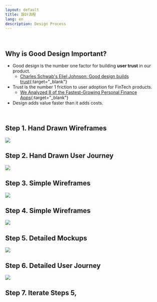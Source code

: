 ```yaml
---
layout: default
title: 設計流程
lang: en
description: Design Process
---
```




<br>

## Why is Good Design Important?

* Good design is the number one factor for building **user trust** in our product.
	* [Charles Schwab's Eliel Johnson: Good design builds trust](https://www.invisionapp.com/inside-design/charles-schwab-design/){:target="_blank"}
* Trust is the number 1 friction to user adoption for FinTech products.
	* [We Analyzed 8 of the Fastest-Growing Personal Finance Apps](https://www.cbinsights.com/research/personal-finance-apps-strategies/){:target="_blank"}
* Design adds value faster than it adds costs.

<br>

## Step 1. Hand Drawn Wireframes

<img src='https://lh3.googleusercontent.com/fv-GwConS8PyqsA73tXVldtTXrpsaP_4I8_Ns9Pu1w_kehU8vvEoPvb05UKaNoifguydwKq_jeLjM0OoYZhGRmGOpiy4KI8VN0AVoQXnFOIosZAbrIIo111NQyI3Hx7ttdHBxENUiQ=w500' />

## Step 2. Hand Drawn User Journey

<img src='https://lh3.googleusercontent.com/wIokz5S5r_nOI9IxL1y290nAUva13uC_32G9UORI8qDd5j2BSeNs2-vrro0n0OLLpLe0SA0PfdDMhNeTYl_uj3GGLUziBIZ6Nj36d5sOBu15-7jS_x5XMUCkmAgC4kC_XVWQdTPeAw=w250' />

## Step 3. Simple Wireframes

<img src='https://lh3.googleusercontent.com/lqRDniwxoiSr0270iqZ49Tg0GQCYwMFV4x58Us8xlNc37dkNlUdvw56aSFT33au6zPlNdzQxFKagHogcN4R9r1l24LwP7gm_8yvkSc-zo8vLK7kPq3iqcOI9ZtEB546IDEVKtqhaWA=w600' />

## Step 4. Simple Wireframes

<img src='https://lh3.googleusercontent.com/7oIQnY2bFmEg2e4LW2_yfrqkZEHtDhM_2T45b21dznY4iZnGRizaE8W5cz_QFAac2notDAe9wYMFYcFv98SBjslPPLyos5ksjukBJgkTcvGDOkeAUqOYrlI-DS1sc19QrX-pH9XZnQ=w400' />


## Step 5. Detailed Mockups

<img src='https://lh3.googleusercontent.com/tS6gNIMf9lEGRtDKOoCsGN6j0HW8FR0WzuJtd8TprtW2KsBUY7bQIGAOMPJ0KdB0M-keo98lrt6a6nDX71NWvt2vu3YNWNMEehHmdLQCg6rlFnHlV-EwGG5MZWcmgu1SFGQhBlSssA=w600' />

## Step 6. Detailed User Journey

<img src='https://lh3.googleusercontent.com/8erfIs8h5rNc-Kk9h1CV4G9yanbaHKRcJCFqWZoh_3vl3PX5dI_T2jvHedm4GOhAjHUKfs1ftPPi8HqFD6kVmOubMZgImia6B9k4RSIk1CK--Q0e5NUcI7pgBcchRm6LM0o5Orf0PQ=w500' />


## Step 7. Iterate Steps 5, 